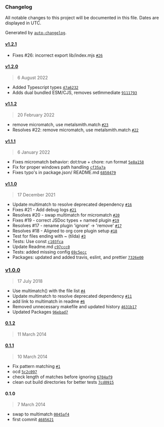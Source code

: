 ### Changelog

All notable changes to this project will be documented in this file. Dates are displayed in UTC.

Generated by [`auto-changelog`](https://github.com/CookPete/auto-changelog).

#### [v1.2.1](https://github.com/metalsmith/remove/compare/v1.2.0...v1.2.1)

- Fixes #26: incorrect export lib/index.mjs [`#26`](https://github.com/metalsmith/remove/issues/26)

#### [v1.2.0](https://github.com/metalsmith/remove/compare/v1.1.2...v1.2.0)

> 6 August 2022

- Added Typescript types [`47a6232`](https://github.com/metalsmith/remove/commit/47a623206e8ab5d30ce6d2a3c6e0829ee05a6114)
- Adds dual bundled ESM/CJS, removes setImmediate [`9111793`](https://github.com/metalsmith/remove/commit/9111793930d1f7b0ba5cc60bb2eff8257ea7b2cf)

#### [v1.1.2](https://github.com/metalsmith/remove/compare/v1.1.1...v1.1.2)

> 20 February 2022

- remove micromatch, use metalsmith.match [`#23`](https://github.com/metalsmith/remove/pull/23)
- Resolves #22: remove micromatch, use metalsmith.match [`#22`](https://github.com/metalsmith/remove/issues/22)

#### [v1.1.1](https://github.com/metalsmith/remove/compare/v1.1.0...v1.1.1)

> 6 January 2022

- Fixes micromatch behavior: dot:true + chore: run format [`5e8a158`](https://github.com/metalsmith/remove/commit/5e8a1589009a659c320f1fbb64c6360bd3ab5744)
- Fix for proper windows path handling [`cf35a7a`](https://github.com/metalsmith/remove/commit/cf35a7ad839f278d3620c3d09428f40ce8d3929e)
- Fixes typo's in package.json/ README.md [`6850479`](https://github.com/metalsmith/remove/commit/685047988944e8c713feb50e5cdc1e1bd54f8ae7)

#### [v1.1.0](https://github.com/metalsmith/remove/compare/v1.0.0...v1.1.0)

> 17 December 2021

- Update multimatch to resolve deprecated dependency [`#16`](https://github.com/metalsmith/remove/pull/16)
- Fixes #21 - Add debug logs [`#21`](https://github.com/metalsmith/remove/issues/21)
- Resolves #20 - swap multimatch for micromatch [`#20`](https://github.com/metalsmith/remove/issues/20)
- Fixes #19 - correct JSDoc types + named plugin [`#19`](https://github.com/metalsmith/remove/issues/19)
- Resolves #17 - rename plugin 'ignore' -&gt; 'remove' [`#17`](https://github.com/metalsmith/remove/issues/17)
- Resolves #18 - Aligned to org core plugin setup [`#18`](https://github.com/metalsmith/remove/issues/18)
- Test for files ending with ~ (tilda) [`#3`](https://github.com/metalsmith/remove/issues/3)
- Tests: Use const [`c103fca`](https://github.com/metalsmith/remove/commit/c103fca92b43ca18dc043a5e8e916b3dc3973aef)
- Update Readme.md [`c97ccc0`](https://github.com/metalsmith/remove/commit/c97ccc019e0eb857b90ab3716821a5678129194c)
- Tests: added missing config [`69c5ecc`](https://github.com/metalsmith/remove/commit/69c5eccc1226ead6e63619914908dcf88f8a7740)
- Packages: updated and added travis, eslint, and prettier [`7326e00`](https://github.com/metalsmith/remove/commit/7326e0000bca2aca26ddee5d62fa509743148bb1)

### [v1.0.0](https://github.com/metalsmith/remove/compare/0.1.2...v1.0.0)

> 17 July 2018

- Use multimatch() with the file list [`#4`](https://github.com/metalsmith/remove/pull/4)
- Update multimatch to resolve deprecated dependency [`#11`](https://github.com/metalsmith/remove/pull/11)
- add link to multimatch in readme [`#6`](https://github.com/metalsmith/remove/pull/6)
- Removed unnecessary makefile and updated history [`4631b17`](https://github.com/metalsmith/remove/commit/4631b175efa0e60452dfbc6a0b96b1472f7e9d71)
- Updated Packages [`96ebad7`](https://github.com/metalsmith/remove/commit/96ebad7e52cbc1e0ae032edba69027832cf19100)

#### [0.1.2](https://github.com/metalsmith/remove/compare/0.1.1...0.1.2)

> 11 March 2014

#### [0.1.1](https://github.com/metalsmith/remove/compare/0.1.0...0.1.1)

> 10 March 2014

- Fix pattern matching [`#1`](https://github.com/metalsmith/remove/pull/1)
- ocd [`5c2c097`](https://github.com/metalsmith/remove/commit/5c2c097f4685b3c3e29aec813f535f9c8eac5731)
- check length of matches before ignoring [`6704af9`](https://github.com/metalsmith/remove/commit/6704af9a1eebe0b578303408824b23ab39080743)
- clean out build directories for better tests [`7cd0915`](https://github.com/metalsmith/remove/commit/7cd0915d0abf95dd1d67f70eb6f89d932270aeb7)

#### 0.1.0

> 7 March 2014

- swap to multimatch [`0045af4`](https://github.com/metalsmith/remove/commit/0045af4bf864f7eb004be2a3908d35ed847bf380)
- first commit [`4685621`](https://github.com/metalsmith/remove/commit/468562143a2a42af1eb6f2fab9e58858736fce37)
